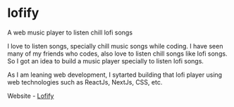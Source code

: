 # lofify
A web music player to listen chill lofi songs


I love to listen songs, specially chill music songs while coding. I have seen many of my friends who codes, also love to listen chill songs like lofi songs. So I got an idea to build a music player specially to listen lofi songs.


As I am leaning web development, I sytarted building that lofi player using web technologies such as ReactJs, NextJs, CSS, etc.

Website - [Lofify](https://lofify.vercel.app/)
